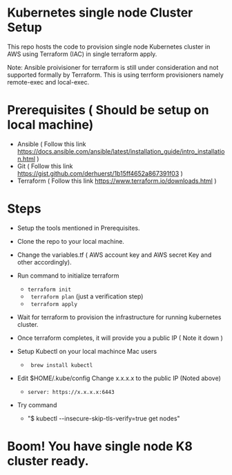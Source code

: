 # Kubernetes single node Cluster Setup

This repo hosts the code to provision single node Kubernetes cluster in AWS using Terraform (IAC) in single terraform apply. 

Note: Ansible proivisioner for terraform is still under consideration and not supported formally by Terraform. This is using terrform provisioners namely remote-exec and local-exec.


# Prerequisites ( Should be setup on local machine)
  - Ansible ( Follow this link https://docs.ansible.com/ansible/latest/installation_guide/intro_installation.html )
  - Git ( Follow this link https://gist.github.com/derhuerst/1b15ff4652a867391f03 )
  - Terraform ( Follow this link https://www.terraform.io/downloads.html )
  

# Steps
  - Setup the tools mentioned in Prerequisites.
  - Clone the repo to your local machine.
  - Change the variables.tf  ( AWS account key and AWS secret Key and other accordingly).
  - Run command to initialize terraform
   
    - ```terraform init``` 
    - ``` terraform plan``` (just a verification step)
    - ``` terraform apply```
  
  - Wait for terraform to provision the infrastructure for running kubernetes cluster.
  - Once terraform completes, it will provide you a public IP ( Note it down )
  - Setup Kubectl on your local machince
    Mac users
    - ``` brew install kubectl```
  - Edit $HOME/.kube/config
    Change x.x.x.x to the public IP (Noted above)
    - ```server: https://x.x.x.x:6443```
  - Try command 
    - "$ kubectl --insecure-skip-tls-verify=true get nodes"
    
    
   # Boom! You have single node K8 cluster ready.
